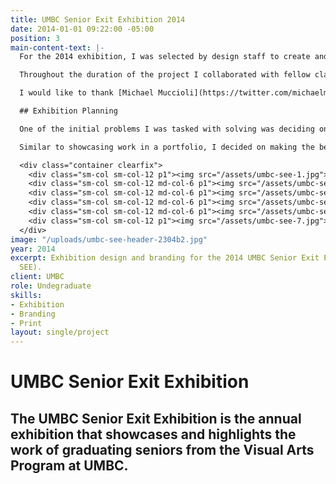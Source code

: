 ```yaml
---
title: UMBC Senior Exit Exhibition 2014
date: 2014-01-01 09:22:00 -05:00
position: 3
main-content-text: |-
  For the 2014 exhibition, I was selected by design staff to create and design a poster advertising the show. The project grew from only designing a poster to an actual branding project which included printed collateral, assisting with the layout of the exhibition in the Center for Art Design and Visual Culture, and the development of responsive website.

  Throughout the duration of the project I collaborated with fellow classmates at different stages.

  I would like to thank [Michael Muccioli](https://twitter.com/michaelmuccioli), [Andrew Gallagher](https://twitter.com/ndrwg), and [Kirsten Green](https://twitter.com/kirstengreen_) for assisting me throughout the duration of this project.

  ## Exhibition Planning

  One of the initial problems I was tasked with solving was deciding on a layout that would best showcase the design students work. In addition to displaying the work, the work had to be grouped by class as well as class level.

  Similar to showcasing work in a portfolio, I decided on making the beginning and end the highlights of the design section. This meant showcasing Typography III and Graphic Design IV, due to these being the capstone courses of the program.

  <div class="container clearfix">
    <div class="sm-col sm-col-12 p1"><img src="/assets/umbc-see-1.jpg"></div>
    <div class="sm-col sm-col-12 md-col-6 p1"><img src="/assets/umbc-see-2.jpg"></div>
    <div class="sm-col sm-col-12 md-col-6 p1"><img src="/assets/umbc-see-3.jpg"></div>
    <div class="sm-col sm-col-12 md-col-6 p1"><img src="/assets/umbc-see-8.jpg"></div>
    <div class="sm-col sm-col-12 md-col-6 p1"><img src="/assets/umbc-see-9.jpg"></div>
    <div class="sm-col sm-col-12 p1"><img src="/assets/umbc-see-7.jpg"></div>
  </div>
image: "/uploads/umbc-see-header-2304b2.jpg"
year: 2014
excerpt: Exhibition design and branding for the 2014 UMBC Senior Exit Exhibition (UMBC
  SEE).
client: UMBC
role: Undegraduate
skills:
- Exhibition
- Branding
- Print
layout: single/project
---
```


# UMBC Senior Exit Exhibition

## The UMBC Senior Exit Exhibition is the annual exhibition that showcases and highlights the work of graduating seniors from the Visual Arts Program at UMBC.